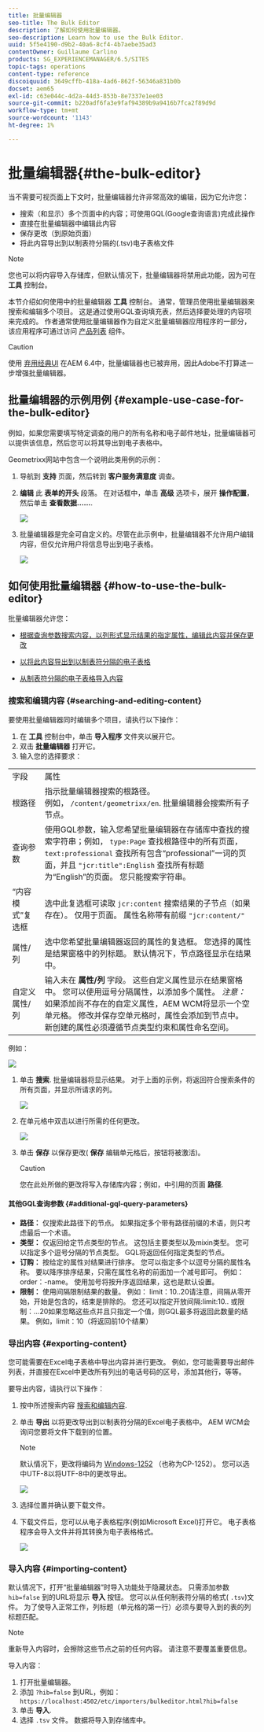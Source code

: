 ```yaml
---
title: 批量编辑器
seo-title: The Bulk Editor
description: 了解如何使用批量编辑器。
seo-description: Learn how to use the Bulk Editor.
uuid: 5f5e4190-d9b2-40a6-8cf4-4b7aebe35ad3
contentOwner: Guillaume Carlino
products: SG_EXPERIENCEMANAGER/6.5/SITES
topic-tags: operations
content-type: reference
discoiquuid: 3649cffb-418a-4ad6-862f-56346a831b0b
docset: aem65
exl-id: c63e044c-4d2a-44d3-853b-8e7337e1ee03
source-git-commit: b220adf6fa3e9faf94389b9a9416b7fca2f89d9d
workflow-type: tm+mt
source-wordcount: '1143'
ht-degree: 1%

---
```


# 批量编辑器{#the-bulk-editor}

当不需要可视页面上下文时，批量编辑器允许非常高效的编辑，因为它允许您：

* 搜索（和显示）多个页面中的内容；可使用GQL(Google查询语言)完成此操作
* 直接在批量编辑器中编辑此内容
* 保存更改（到原始页面）
* 将此内容导出到以制表符分隔的(.tsv)电子表格文件

>[!NOTE]
>
>您也可以将内容导入存储库，但默认情况下，批量编辑器将禁用此功能，因为可在 **工具** 控制台。

本节介绍如何使用中的批量编辑器 **工具** 控制台。 通常，管理员使用批量编辑器来搜索和编辑多个项目。 这是通过使用GQL查询填充表，然后选择要处理的内容项来完成的。 作者通常使用批量编辑器作为自定义批量编辑器应用程序的一部分，该应用程序可通过访问 [产品列表](/help/sites-authoring/default-components.md#productlist) 组件。

>[!CAUTION]
>
>使用 [弃用经典UI](/help/release-notes/deprecated-removed-features.md) 在AEM 6.4中，批量编辑器也已被弃用，因此Adobe不打算进一步增强批量编辑器。

## 批量编辑器的示例用例 {#example-use-case-for-the-bulk-editor}

例如，如果您需要填写特定调查的用户的所有名称和电子邮件地址，批量编辑器可以提供该信息，然后您可以将其导出到电子表格中。

Geometrixx网站中包含一个说明此类用例的示例：

1. 导航到 **支持** 页面，然后转到 **客户服务满意度** 调查。
1. **编辑** 此 **表单的开头** 段落。 在对话框中，单击 **高级** 选项卡，展开 **操作配置**，然后单击 **查看数据……**.

   ![](assets/custsatsurvey.png)

1. 批量编辑器是完全可自定义的。尽管在此示例中，批量编辑器不允许用户编辑内容，但仅允许用户将信息导出到电子表格。

   ![](assets/bulkeditor.png)

## 如何使用批量编辑器 {#how-to-use-the-bulk-editor}

批量编辑器允许您：

* [根据查询参数搜索内容，以列形式显示结果的指定属性，编辑此内容并保存更改](#searching-and-editing-content)
* [以将此内容导出到以制表符分隔的电子表格](#exporting-content)

* [从制表符分隔的电子表格导入内容](#importing-content)

### 搜索和编辑内容 {#searching-and-editing-content}

要使用批量编辑器同时编辑多个项目，请执行以下操作：

1. 在 **工具** 控制台中，单击 **导入程序** 文件夹以展开它。
1. 双击 **批量编辑器** 打开它。
1. 输入您的选择要求：

<table>
 <tbody>
  <tr>
   <td>字段</td>
   <td>属性</td>
  </tr>
  <tr>
   <td>根路径</td>
   <td>指示批量编辑器搜索的根路径。<br /> 例如， <code>/content/geometrixx/en</code>. 批量编辑器会搜索所有子节点。</td>
  </tr>
  <tr>
   <td>查询参数</td>
   <td>使用GQL参数，输入您希望批量编辑器在存储库中查找的搜索字符串；例如， <code>type:Page</code> 查找根路径中的所有页面， <code>text:professional</code> 查找所有包含“professional”一词的页面，并且 <code>"jcr:title":English</code> 查找所有标题为“English”的页面。 您只能搜索字符串。</td>
  </tr>
  <tr>
   <td>“内容模式”复选框</td>
   <td>选中此复选框可读取 <code>jcr:content</code> 搜索结果的子节点（如果存在）。 仅用于页面。 属性名称带有前缀 <code>"jcr:content/"</code></td>
  </tr>
  <tr>
   <td>属性/列</td>
   <td>选中您希望批量编辑器返回的属性的复选框。 您选择的属性是结果窗格中的列标题。 默认情况下，节点路径显示在结果中。</td>
  </tr>
  <tr>
   <td>自定义属性/列</td>
   <td>输入未在 <strong>属性/列</strong> 字段。 这些自定义属性显示在结果窗格中。 您可以使用逗号分隔属性，以添加多个属性。 <i>注意：</i> 如果添加尚不存在的自定义属性，AEM WCM将显示一个空单元格。 修改并保存空单元格时，属性会添加到节点中。 新创建的属性必须遵循节点类型约束和属性命名空间。</td>
  </tr>
 </tbody>
</table>

例如：

![](assets/searchfilter.png)

1. 单击 **搜索**. 批量编辑器将显示结果。
对于上面的示例，将返回符合搜索条件的所有页面，并显示所请求的列。

   ![](assets/chlimage_1-39.png)

1. 在单元格中双击以进行所需的任何更改。

   ![](assets/srchresultedit.png)

1. 单击 **保存** 以保存更改( **保存** 编辑单元格后，按钮将被激活)。

   >[!CAUTION]
   >
   >您在此处所做的更改将写入存储库内容；例如，中引用的页面 **路径**.

#### 其他GQL查询参数 {#additional-gql-query-parameters}

* **路径：** 仅搜索此路径下的节点。 如果指定多个带有路径前缀的术语，则只考虑最后一个术语。
* **类型：** 仅返回给定节点类型的节点。 这包括主要类型以及mixin类型。 您可以指定多个逗号分隔的节点类型。 GQL将返回任何指定类型的节点。
* **订购：** 按给定的属性对结果进行排序。 您可以指定多个以逗号分隔的属性名称。 要以降序排序结果，只需在属性名称的前面加一个减号即可。 例如： order：-name。 使用加号将按升序返回结果，这也是默认设置。
* **限制：** 使用间隔限制结果的数量。 例如： limit：10..20请注意，间隔从零开始，开始是包含的，结束是排除的。 您还可以指定开放间隔:limit:10.. 或限制：...20如果忽略这些点并且只指定一个值，则GQL最多将返回此数量的结果。 例如，limit：10（将返回前10个结果）

### 导出内容 {#exporting-content}

您可能需要在Excel电子表格中导出内容并进行更改。 例如，您可能需要导出邮件列表，并直接在Excel中更改所有列出的电话号码的区号，添加其他行，等等。

要导出内容，请执行以下操作：

1. 按中所述搜索内容 [搜索和编辑内容](#searching-and-editing-content).
1. 单击 **导出** 以将更改导出到以制表符分隔的Excel电子表格中。 AEM WCM会询问您要将文件下载到的位置。

   >[!NOTE]
   >
   >默认情况下，更改将编码为 [Windows-1252](https://en.wikipedia.org/wiki/Windows-1252) （也称为CP-1252）。 您可以选中UTF-8以将UTF-8中的更改导出。

   ![](assets/srchrsesultexport.png)

1. 选择位置并确认要下载文件。
1. 下载文件后，您可以从电子表格程序(例如Microsoft Excel)打开它。 电子表格程序会导入文件并将其转换为电子表格格式。

   ![](assets/exportinexcel.png)

### 导入内容 {#importing-content}

默认情况下，打开“批量编辑器”时导入功能处于隐藏状态。 只需添加参数 `hib=false` 到的URL将显示 **导入** 按钮。 您可以从任何制表符分隔的格式( `.tsv`)文件。 为了使导入正常工作，列标题（单元格的第一行）必须与要导入到的表的列标题匹配。

>[!NOTE]
>
>重新导入内容时，会擦除这些节点之前的任何内容。 请注意不要覆盖重要信息。

导入内容：

1. 打开批量编辑器。
1. 添加 `?hib=false` 到URL，例如：
   `https://localhost:4502/etc/importers/bulkeditor.html?hib=false`
1. 单击 **导入**.
1. 选择 `.tsv` 文件。 数据将导入到存储库中。
